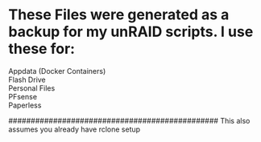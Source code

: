# These Files were generated as a backup for my unRAID scripts. I use these for:

Appdata (Docker Containers) <br>
Flash Drive <br>
Personal Files <br>
PFsense <br>
 Paperless

###############################################
This also assumes you already have rclone setup

